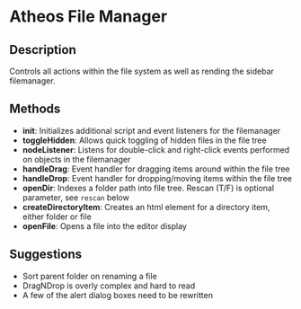 # Atheos File Manager

## Description
Controls all actions within the file system as well as rending the sidebar filemanager.

## Methods
 - **init**: Initializes additional script and event listeners for the filemanager
 - **toggleHidden**: Allows quick toggling of hidden files in the file tree
 - **nodeListener**: Listens for double-click and right-click events performed on objects in the filemanager
 - **handleDrag**: Event handler for dragging items around within the file tree
 - **handleDrop**: Event handler for dropping/moving items within the file tree
 - **openDir**: Indexes a folder path into file tree. Rescan (T/F) is optional parameter, see `rescan` below
 - **createDirectoryItem**: Creates an html element for a directory item, either folder or file
 - **openFile**: Opens a file into the editor display

## Suggestions
 - Sort parent folder on renaming a file
 - DragNDrop is overly complex and hard to read
 - A few of the alert dialog boxes need to be rewritten